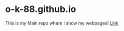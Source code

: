 # o-k-88.github.io
This is my Main repo where I show my webpages!
<a href="https://o-k-88.github.io/" target="_blank">Link</a>
